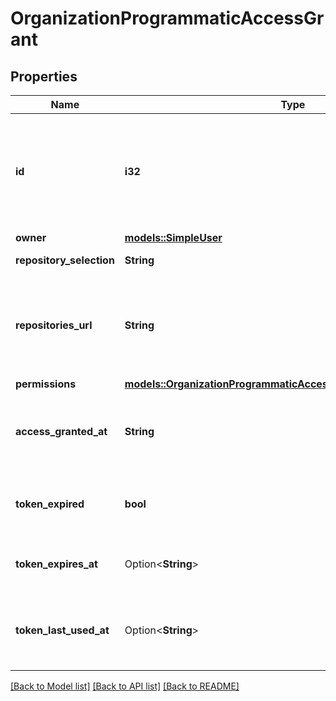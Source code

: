 # OrganizationProgrammaticAccessGrant

## Properties

Name | Type | Description | Notes
------------ | ------------- | ------------- | -------------
**id** | **i32** | Unique identifier of the fine-grained personal access token. The `pat_id` used to get details about an approved fine-grained personal access token. | 
**owner** | [**models::SimpleUser**](simple-user.md) |  | 
**repository_selection** | **String** | Type of repository selection requested. | 
**repositories_url** | **String** | URL to the list of repositories the fine-grained personal access token can access. Only follow when `repository_selection` is `subset`. | 
**permissions** | [**models::OrganizationProgrammaticAccessGrantRequestPermissions**](organization_programmatic_access_grant_request_permissions.md) |  | 
**access_granted_at** | **String** | Date and time when the fine-grained personal access token was approved to access the organization. | 
**token_expired** | **bool** | Whether the associated fine-grained personal access token has expired. | 
**token_expires_at** | Option<**String**> | Date and time when the associated fine-grained personal access token expires. | 
**token_last_used_at** | Option<**String**> | Date and time when the associated fine-grained personal access token was last used for authentication. | 

[[Back to Model list]](../README.md#documentation-for-models) [[Back to API list]](../README.md#documentation-for-api-endpoints) [[Back to README]](../README.md)


